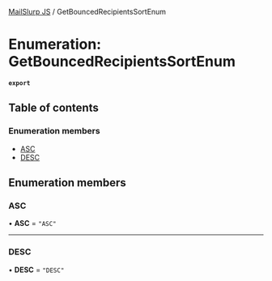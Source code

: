 [MailSlurp JS](../README.md) / GetBouncedRecipientsSortEnum

# Enumeration: GetBouncedRecipientsSortEnum

**`export`**

## Table of contents

### Enumeration members

- [ASC](GetBouncedRecipientsSortEnum.md#asc)
- [DESC](GetBouncedRecipientsSortEnum.md#desc)

## Enumeration members

### ASC

• **ASC** = `"ASC"`

___

### DESC

• **DESC** = `"DESC"`
